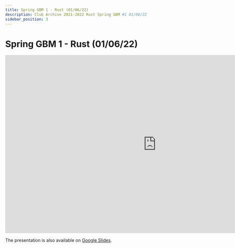 ```yaml
---
title: Spring GBM 1 - Rust (01/06/22)
description: Club Archive 2021-2022 Rust Spring GBM #1 01/06/22
sidebar_position: 3
---
```


# Spring GBM 1 - Rust (01/06/22)

<iframe src="https://docs.google.com/presentation/d/e/2PACX-1vTQch4nP3ek78Q4v3H0N4valYcwXWWFwznxOpLTlSOGynKInreglJWqE1Mn7sZNWhcwoouBMuZvMmQK/embed?start=false&loop=false&delayms=3000" frameborder="0" width="960" height="569" allowfullscreen="true" mozallowfullscreen="true" webkitallowfullscreen="true"></iframe>

The presentation is also available on [Google Slides](https://docs.google.com/presentation/d/1emz6jCx8K4WwLIak_n1NDRqAs473hnh9IHBQHIK8iZk/edit?usp=sharing).
